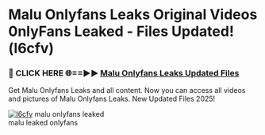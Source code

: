 # Malu Onlyfans Leaks Original Videos 0nlyFans Leaked - Files Updated! (l6cfv)

<h3>🔴 CLICK HERE 🌐==►► <a href="https://tinyurl.com/ms9xzufz" rel="nofollow">Malu Onlyfans Leaks Updated Files</a></h3>

Get Malu Onlyfans Leaks and all content. Now you can access all videos and pictures of Malu Onlyfans Leaks. New Updated Files 2025!

[![l6cfv](https://i.imgur.com/PQ7UWWw.gif)](https://tinyurl.com/ms9xzufz)
malu onlyfans leaked<br>
malu leaked onlyfans